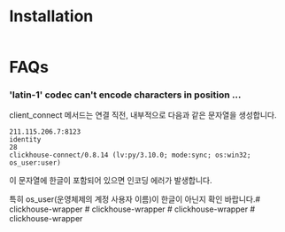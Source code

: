 # Installation

```

```

# FAQs

### 'latin-1' codec can't encode characters in position ...

client_connect 메서드는 연결 직전, 내부적으로 다음과 같은 문자열을 생성합니다.

```
211.115.206.7:8123
identity
28
clickhouse-connect/0.8.14 (lv:py/3.10.0; mode:sync; os:win32; os_user:user)
```

이 문자열에 한글이 포함되어 있으면 인코딩 에러가 발생합니다.

특히 os_user(운영체제의 계정 사용자 이름)이 한글이 아닌지 확인 바랍니다.#   c l i c k h o u s e - w r a p p e r  
 #   c l i c k h o u s e - w r a p p e r  
 #   c l i c k h o u s e - w r a p p e r  
 #   c l i c k h o u s e - w r a p p e r  
 